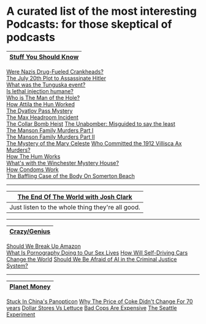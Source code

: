 # A curated list of the most interesting Podcasts: for those skeptical of podcasts

|<u>[Stuff You Should Know](https://open.spotify.com/show/0ofXAdFIQQRsCYj9754UFx?si=pQZFl1RAT-iSKLiDkkVJFQ)</u>|
|-|
[Were Nazis Drug-Fueled Crankheads?](https://open.spotify.com/episode/5kxIYyj6VeSUav520RUTkK?si=g7ySFt3XSQCF4O3tSbWz6A)   
[The July 20th Plot to Assassinate Hitler](https://open.spotify.com/episode/5Hs38V8f74BbSJgRBK7muo?si=C7P2wqfXTpGGQfeKxqrioA)   
[What was the Tunguska event?](https://open.spotify.com/episode/1kmA0djD4iSYsHiBCqyYke?si=Q19RuRw3QKuG1ZW7p8G_KA)   
[Is lethal injection humane?](https://open.spotify.com/episode/5CBME5gvP296Unpgl6giRM?si=18yMnGoTShSodr5zuK7nmw)   
[Who is The Man of the Hole?](https://open.spotify.com/episode/7zlTWeowEZGNyMza8oBBio?si=cAKHtMg6QFWFFsIE73J03g)   
[How Attila the Hun Worked](https://open.spotify.com/episode/3VdmpiM7vcv7WFG54cDXWp?si=QICfZHk4RjaiFAJMLXYhFA)   
[The Dyatlov Pass Mystery](https://open.spotify.com/episode/7IN0WiSLuF7JiKwrh3DRbS?si=qolfhHouT0Kb0lapo1nLmA)   
[The Max Headroom Incident](https://open.spotify.com/episode/2OPXtnicpVwpXBZjajbhSh?si=VWExoqE7SdaAY24j44F79w)   
[The Collar Bomb Heist](https://open.spotify.com/episode/2uP79hPdGV6GnOocPGd41t?si=JAO5HXd6SMWiNdLge043qQ)
[The Unabomber: Misguided to say the least](https://open.spotify.com/episode/7wiTFF3UnnwIdNLtOqzDZJ?si=Q8q8TaA1R4ChJrM4kDp0Vg)   
[The Manson Family Murders Part I](https://open.spotify.com/episode/0bQDQ1XX59OEZ4M0Rcu2hM?si=BxYXTe6HQ4OGDCUXxq-lBw)   
[The Manson Family Murders Part II](https://open.spotify.com/episode/2e3Edk5ez9ILl8K2vCpLT3?si=0l-088xoSv6CMuhaIHRuXA)   
[The Mystery of the Mary Celeste](https://open.spotify.com/episode/2MiIZojULHdFWSpRX8MuXM?si=9yjXGc9DS72wQLwv1q_27A)
[Who Committed the 1912 Villisca Ax Murders?](https://open.spotify.com/episode/4QDj8IgeR5qN5Orsln6Bqk?si=yUTHxY8URiKrog6jMosdYw)   
[How The Hum Works](https://open.spotify.com/episode/3uPNaWN5b1J1swomaz7LTL?si=h9Gd709jTE6fJpbINPEGRQ)   
[What's with the Winchester Mystery House?](https://open.spotify.com/episode/5P6iL0xsXnaKM8FCUo7UWO?si=Ic5hATHMTSincz16tZw8nQ)   
[How Condoms Work](https://open.spotify.com/episode/0Bky1ceUrg6POaIyJoPc5j?si=TcTqMmqnQ7CLVtGgrDrg5A)   
[The Baffling Case of the Body On Somerton Beach](https://open.spotify.com/episode/3K5bgTvxx0GNRFcuKN6niS?si=63PNzCmtQLKduOAvFHfIzw)

---
|[<u>The End Of The World with Josh Clark</u>](https://open.spotify.com/show/7sh9DwBEdUngxq1BefmnZ0?si=07Bjf7OsT-OFIVtf-jgz7g)|
|-|
|Just listen to the whole thing they're all good.|

---
|[<u>Crazy/Genius</u>](https://open.spotify.com/show/46iJKYSBSvS0pCjp0wLHIG?si=6MBANsANTCGfxKakGOCw7Q)|
|-|
[Should We Break Up Amazon](https://open.spotify.com/episode/7mh3QcPKYMptVTdjYXdw5V?si=ExDmWp9WTyiLreC_dg2GLA)   
[What Is Pornography Doing to Our Sex Lives](https://open.spotify.com/episode/004xLRUb1S6cMYuBYzkzhf?si=dn-0hi_iQROKYp41qUDfdg)
[How Will Self-Driving Cars Change the World](https://open.spotify.com/episode/1jSeLD873G98mpuYpJCFiq?si=z7Xfc89bSY-X8jpPtkNaug)
[Should We Be Afraid of AI in the Criminal Justice System?](https://open.spotify.com/episode/4k4PDdt9nUt17Xb1oSlLmx?si=cw83QNUURwevy198ZrmBdg)

---
|[<u>Planet Money</u>](https://open.spotify.com/show/4FYpq3lSeQMAhqNI81O0Cn?si=rtA-6fEtS_CKjsJqIHr1Eg)|   
|-|   
[Stuck In China's Panopticon](https://open.spotify.com/episode/3BzWZfrIThG6OYj7qF9CUS?si=SXVZegSQSw-5zTd3VuGuOA)
[Why The Price of Coke Didn't Change For 70 years](https://open.spotify.com/episode/4Uxu6nO4AuSgKJqvTrdQdH?si=ZMtJh1aGQX2Cr42yXlr0hw)
[Dollar Stores Vs Lettuce](https://open.spotify.com/episode/14Tggygat2LeW5GBkpKIVU?si=13nuYFKbTk2XkOjFgx9jYQ)
[Bad Cops Are Expensive](https://open.spotify.com/episode/2bGBSIoXuUse1bAsudZoXB?si=4HDkO4bBRDKPQ3LhJpS38w)
[The Seattle Experiment](https://open.spotify.com/episode/44UxVn3qvPvuxmnLJdNXmJ?si=jUI0l2bmSSOElzwDQi0wxw)

